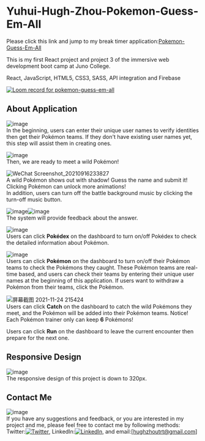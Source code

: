 # Yuhui-Hugh-Zhou-Pokemon-Guess-Em-All
  
Please click this link and jump to my break timer application:[Pokemon-Guess-Em-All](https://pokemon-guess-em-all.netlify.app/)   
    
This is my first React project and project 3 of the immersive web development boot camp at Juno College.     
    
React, JavaScript, HTML5, CSS3, SASS, API integration and Firebase  

[![Loom record for pokemon-guess-em-all](https://cdn.loom.com/sessions/thumbnails/03d938d5edee450db6a1d930365fa605-with-play.gif)](https://www.loom.com/share/03d938d5edee450db6a1d930365fa605 "Loom record for pokemon-guess-em-all")    
    

## About Application    
![image](https://user-images.githubusercontent.com/84819219/143367173-7803933f-bca5-4983-9676-5a11595ac0cf.png)      
In the beginning, users can enter their unique user names to verify identities then get their Pokémon teams. If they don't have existing user names yet, this step will assist them in creating ones.    
    
![image](https://user-images.githubusercontent.com/84819219/143367590-8933d569-d00d-4517-a2f8-e219f7349d13.png)    
Then, we are ready to meet a wild Pokémon!    
    
![WeChat Screenshot_20210916233827](https://user-images.githubusercontent.com/84819219/143370370-d964ad6c-7ef6-46e6-a3b0-dd3996113ff1.png)     
A wild Pokémon shows out with shadow! Guess the name and submit it! Clicking Pokémon can unlock more animations!     
In addition, users can turn off the battle background music by clicking the turn-off music button.      
    
![image](https://user-images.githubusercontent.com/84819219/143370793-a97e3e92-51e6-488b-b2cb-164c026ba1e8.png)![image](https://user-images.githubusercontent.com/84819219/143370683-52e340af-445e-4f06-85ed-7d6a82fd94d5.png)    
The system will provide feedback about the answer.    
    
![image](https://user-images.githubusercontent.com/84819219/143370963-06f9e9f4-1112-4a45-8f61-1bf00ff47dda.png)    
Users can click **Pokédex** on the dashboard to turn on/off Pokédex to check the detailed information about Pokémon.        
    
![image](https://user-images.githubusercontent.com/84819219/143371091-32901797-4a68-4574-8291-aa1b31e086d2.png)      
Users can click **Pokémon** on the dashboard to turn on/off their Pokémon teams to check the Pokémons they caught. These Pokémon teams are real-time based, and users can check their teams by entering their unique user names at the beginning of this application. If users want to withdraw a Pokémon from their teams, click the Pokémon.    
    
![屏幕截图 2021-11-24 215424](https://user-images.githubusercontent.com/84819219/143371902-a4a24993-9064-4722-a29f-7610a9856a08.png)    
Users can click **Catch** on the dashboard to catch the wild Pokémons they meet, and the Pokémon will be added into their Pokémon teams. Notice! Each Pokémon trainer only can keep **6** Pokémons!    
    
Users can click **Run** on the dashboard to leave the current encounter then prepare for the next one.    
    
## Responsive Design    
![image](https://user-images.githubusercontent.com/84819219/143372408-6cf69361-32fd-4830-bef3-4403d48d0966.png)        
The responsive design of this project is down to 320px.      
    
## Contact Me    
![image](https://user-images.githubusercontent.com/84819219/143372528-31a6b3a6-6411-4648-8835-3a009733e1c4.png)    
If you have any suggestions and feedback, or you are interested in my project and me, please feel free to contact me by following methods:     
Twitter:[![Twitter][1.2]][1], LinkedIn:[![LinkedIn][2.2]][2], and email:[hughzhoutrt@gmail.com]         
<!-- Icons -->  
[1.2]: http://i.imgur.com/wWzX9uB.png (twitter icon without padding)  
[2.2]: https://raw.githubusercontent.com/MartinHeinz/MartinHeinz/master/linkedin-3-16.png (LinkedIn icon without padding)  
<!-- Links to your social media accounts -->  
[1]: https://twitter.com/Hugh_Zhou_  
[2]: https://www.linkedin.com/in/hugh-yuhui-zhou-47181b170/  